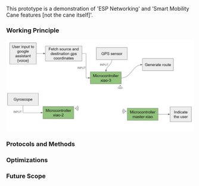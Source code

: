 This prototype is a demonstration of 'ESP Networking' and 'Smart Mobility Cane features [not the cane itself]'.
### Working Principle
<img src="res\smart cane system.jpg"/>


### Protocols and Methods
### Optimizations
### Future Scope
